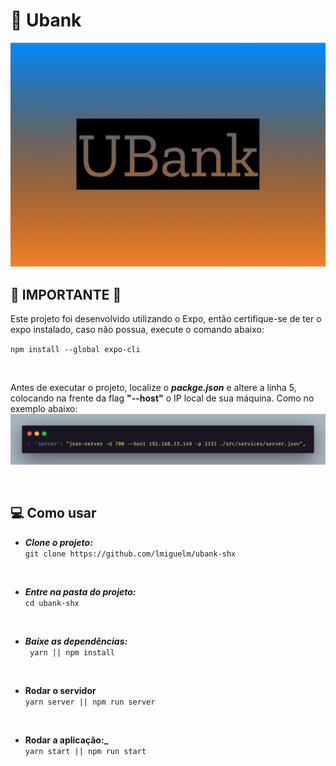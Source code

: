 # 💸 Ubank

![ubank](.github/Capa.png)

## 🚨 IMPORTANTE 🚨

<p>
  Este projeto foi desenvolvido utilizando o Expo, então certifique-se
  de ter o expo instalado, caso não possua, execute o comando abaixo:
</p>

`npm install --global expo-cli`

<br>

Antes de executar o projeto, localize o **_packge.json_** e altere a linha 5, colocando na frente da flag **"--host"** o IP local de sua máquina. Como no exemplo abaixo:
![exemplo](.github/exemplo.png)

<br>

## 💻 Como usar

- **_Clone o projeto:_**<br>
  `git clone https://github.com/lmiguelm/ubank-shx`

<br>

- **_Entre na pasta do projeto:_**<br>
  `cd ubank-shx`

<br>

- **_Baixe as dependências:_**<br>
  ` yarn || npm install`

<br>

- **Rodar o servidor**<br>
  `yarn server || npm run server`

<br>

- **Rodar a aplicação:\_**<br>
  `yarn start || npm run start`

<br>
